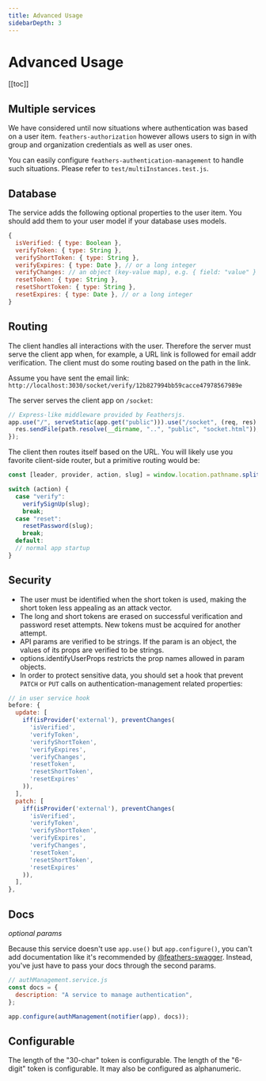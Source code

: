 ```yaml
---
title: Advanced Usage
sidebarDepth: 3
---
```


# Advanced Usage

[[toc]]

## Multiple services

We have considered until now situations where authentication was based on a user item.
`feathers-authorization` however allows users to sign in with group and organization
credentials as well as user ones.

You can easily configure `feathers-authentication-management` to handle such situations.
Please refer to `test/multiInstances.test.js`.

## Database

The service adds the following optional properties to the user item.
You should add them to your user model if your database uses models.

```javascript
{
  isVerified: { type: Boolean },
  verifyToken: { type: String },
  verifyShortToken: { type: String },
  verifyExpires: { type: Date }, // or a long integer
  verifyChanges: // an object (key-value map), e.g. { field: "value" }
  resetToken: { type: String },
  resetShortToken: { type: String },
  resetExpires: { type: Date }, // or a long integer
}
```

## Routing

The client handles all interactions with the user.
Therefore the server must serve the client app when, for example, a URL link is followed
for email addr verification.
The client must do some routing based on the path in the link.

Assume you have sent the email link:
`http://localhost:3030/socket/verify/12b827994bb59cacce47978567989e`

The server serves the client app on `/socket`:

```javascript
// Express-like middleware provided by Feathersjs.
app.use("/", serveStatic(app.get("public"))).use("/socket", (req, res) => {
  res.sendFile(path.resolve(__dirname, "..", "public", "socket.html")); // serve the client
});
```

The client then routes itself based on the URL.
You will likely use you favorite client-side router,
but a primitive routing would be:

```javascript
const [leader, provider, action, slug] = window.location.pathname.split("/");

switch (action) {
  case "verify":
    verifySignUp(slug);
    break;
  case "reset":
    resetPassword(slug);
    break;
  default:
  // normal app startup
}
```

## Security

- The user must be identified when the short token is used, making the short token less appealing
  as an attack vector.
- The long and short tokens are erased on successful verification and password reset attempts.
  New tokens must be acquired for another attempt.
- API params are verified to be strings. If the param is an object, the values of its props are
  verified to be strings.
- options.identifyUserProps restricts the prop names allowed in param objects.
- In order to protect sensitive data, you should set a hook that prevent `PATCH` or `PUT` calls on
  authentication-management related properties:

```javascript
// in user service hook
before: {
  update: [
    iff(isProvider('external'), preventChanges(
      'isVerified',
      'verifyToken',
      'verifyShortToken',
      'verifyExpires',
      'verifyChanges',
      'resetToken',
      'resetShortToken',
      'resetExpires'
    )),
  ],
  patch: [
    iff(isProvider('external'), preventChanges(
      'isVerified',
      'verifyToken',
      'verifyShortToken',
      'verifyExpires',
      'verifyChanges',
      'resetToken',
      'resetShortToken',
      'resetExpires'
    )),
  ],
},
```

## Docs

_optional params_

Because this service doesn't use `app.use()` but `app.configure()`, you can't add documentation like it's recommended by [@feathers-swagger](feathers-swagger). Instead, you've just have to pass your docs through the second params.

```js
// authManagement.service.js
const docs = {
  description: "A service to manage authentication",
};

app.configure(authManagement(notifier(app), docs));
```

## Configurable

The length of the "30-char" token is configurable.
The length of the "6-digit" token is configurable. It may also be configured as alphanumeric.
